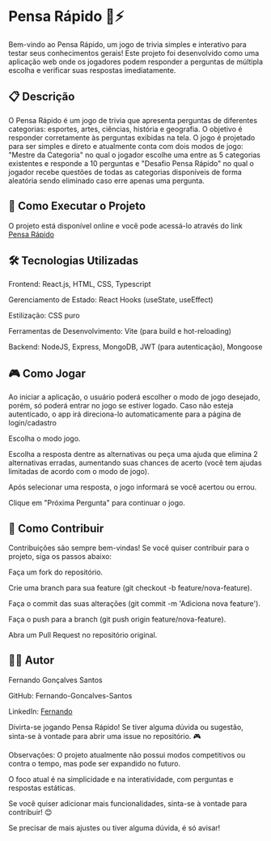 # Pensa Rápido 🧠⚡
Bem-vindo ao Pensa Rápido, um jogo de trivia simples e interativo para testar seus conhecimentos gerais! Este projeto foi desenvolvido como uma aplicação web onde os jogadores podem responder a perguntas de múltipla escolha e verificar suas respostas imediatamente.

## 📋 Descrição
O Pensa Rápido é um jogo de trivia que apresenta perguntas de diferentes categorias: esportes, artes, ciências, história e geografia. O objetivo é responder corretamente às perguntas exibidas na tela. O jogo é projetado para ser simples e direto e atualmente conta com dois modos de jogo: "Mestre da Categoria" no qual o jogador escolhe uma entre as 5 categorias existentes e responde a 10 perguntas e "Desafio Pensa Rápido" no qual o jogador recebe questões de todas as categorias disponíveis de forma aleatória sendo eliminado caso erre apenas uma pergunta.

## 🚀 Como Executar o Projeto
O projeto está disponível online e você pode acessá-lo através do link [Pensa Rápido](https://pensa-rapido.onrender.com)


## 🛠️ Tecnologias Utilizadas
Frontend: React.js, HTML, CSS, Typescript

Gerenciamento de Estado: React Hooks (useState, useEffect)

Estilização: CSS puro

Ferramentas de Desenvolvimento: Vite (para build e hot-reloading)

Backend: NodeJS, Express, MongoDB, JWT (para autenticação), Mongoose


## 🎮 Como Jogar
Ao iniciar a aplicação, o usuário poderá escolher o modo de jogo desejado, porém, só poderá entrar no jogo se estiver logado. Caso não esteja autenticado, o app irá direciona-lo automaticamente para a página de login/cadastro

Escolha o modo jogo.

Escolha a resposta dentre as alternativas ou peça uma ajuda que elimina 2 alternativas erradas, aumentando suas chances de acerto (você tem ajudas limitadas de acordo com o modo de jogo).

Após selecionar uma resposta, o jogo informará se você acertou ou errou.

Clique em "Próxima Pergunta" para continuar o jogo.

## 🤝 Como Contribuir
Contribuições são sempre bem-vindas! Se você quiser contribuir para o projeto, siga os passos abaixo:

Faça um fork do repositório.

Crie uma branch para sua feature (git checkout -b feature/nova-feature).

Faça o commit das suas alterações (git commit -m 'Adiciona nova feature').

Faça o push para a branch (git push origin feature/nova-feature).

Abra um Pull Request no repositório original.



## 👨‍💻 Autor
Fernando Gonçalves Santos

GitHub: Fernando-Goncalves-Santos

LinkedIn: [Fernando](www.linkedin.com/in/fernando-goncalves-santos)

Divirta-se jogando Pensa Rápido! Se tiver alguma dúvida ou sugestão, sinta-se à vontade para abrir uma issue no repositório. 🎮

Observações:
O projeto atualmente não possui modos competitivos ou contra o tempo, mas pode ser expandido no futuro.

O foco atual é na simplicidade e na interatividade, com perguntas e respostas estáticas.

Se você quiser adicionar mais funcionalidades, sinta-se à vontade para contribuir! 😊

Se precisar de mais ajustes ou tiver alguma dúvida, é só avisar!

